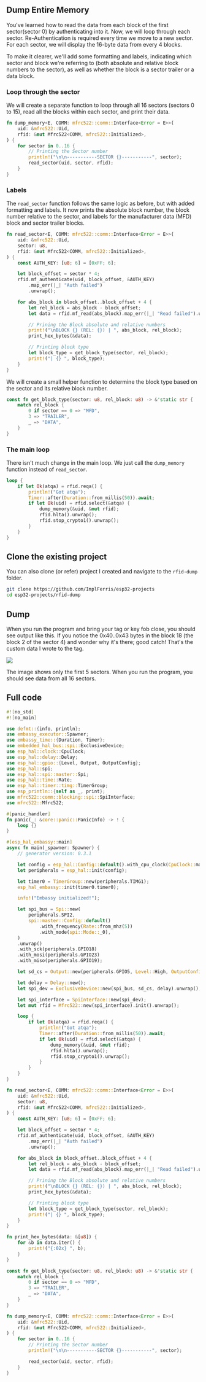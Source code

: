 ## Dump Entire Memory

You've learned how to read the data from each block of the first sector(sector 0) by authenticating into it. Now, we will loop through each sector. Re-Authentication is required every time we move to a new sector. For each sector, we will display the 16-byte data from every 4 blocks.

To make it clearer, we'll add some formatting and labels, indicating which sector and block we're referring to (both absolute and relative block numbers to the sector), as well as whether the block is a sector trailer or a data block.


### Loop through the sector

We will create a separate function to loop through all 16 sectors (sectors 0 to 15), read all the blocks within each sector, and print their data.
 
```rust
fn dump_memory<E, COMM: mfrc522::comm::Interface<Error = E>>(
    uid: &mfrc522::Uid,
    rfid: &mut Mfrc522<COMM, mfrc522::Initialized>,
) {
    for sector in 0..16 {
        // Printing the Sector number
        println!("\n\n-----------SECTOR {}-----------", sector);
        read_sector(uid, sector, rfid);
    }
}
```

### Labels

The `read_sector` function follows the same logic as before, but with added formatting and labels. It now prints the absolute block number, the block number relative to the sector, and labels for the manufacturer data (MFD) block and sector trailer blocks.

```rust
fn read_sector<E, COMM: mfrc522::comm::Interface<Error = E>>(
    uid: &mfrc522::Uid,
    sector: u8,
    rfid: &mut Mfrc522<COMM, mfrc522::Initialized>,
) {
    const AUTH_KEY: [u8; 6] = [0xFF; 6];

    let block_offset = sector * 4;
    rfid.mf_authenticate(uid, block_offset, &AUTH_KEY)
        .map_err(|_| "Auth failed")
        .unwrap();

    for abs_block in block_offset..block_offset + 4 {
        let rel_block = abs_block - block_offset;
        let data = rfid.mf_read(abs_block).map_err(|_| "Read failed").unwrap();

        // Prining the Block absolute and relative numbers
        print!("\nBLOCK {} (REL: {}) | ", abs_block, rel_block);
        print_hex_bytes(&data);

        // Printing block type
        let block_type = get_block_type(sector, rel_block);
        print!("| {} ", block_type);
    }
}
```

We will create a small helper function to determine the block type based on the sector and its relative block number.
```rust
const fn get_block_type(sector: u8, rel_block: u8) -> &'static str {
    match rel_block {
        0 if sector == 0 => "MFD",
        3 => "TRAILER",
        _ => "DATA",
    }
}
```

### The main loop 
There isn't much change in the main loop. We just call the `dump_memory` function instead of `read_sector`.

```rust
loop {
    if let Ok(atqa) = rfid.reqa() {
        println!("Got atqa");
        Timer::after(Duration::from_millis(50)).await;
        if let Ok(uid) = rfid.select(&atqa) {
            dump_memory(&uid, &mut rfid);
            rfid.hlta().unwrap();
            rfid.stop_crypto1().unwrap();
        }
    }
}
```


## Clone the existing project
You can also clone (or refer) project I created and navigate to the `rfid-dump` folder.

```sh
git clone https://github.com/ImplFerris/esp32-projects
cd esp32-projects/rfid-dump
```


## Dump
When you run the program and bring your tag or key fob close, you should see output like this. If you notice the 0x40..0x43 bytes in the block 18 (the block 2 of the sector 4) and wonder why it's there; good catch! That's the custom data I wrote to the tag.

<img style="display: block; margin: auto;" src="./images/rfid-dump.png"/>

The image shows only the first 5 sectors. When you run the program, you should see data from all 16 sectors.

## Full code
```rust
#![no_std]
#![no_main]

use defmt::{info, println};
use embassy_executor::Spawner;
use embassy_time::{Duration, Timer};
use embedded_hal_bus::spi::ExclusiveDevice;
use esp_hal::clock::CpuClock;
use esp_hal::delay::Delay;
use esp_hal::gpio::{Level, Output, OutputConfig};
use esp_hal::spi;
use esp_hal::spi::master::Spi;
use esp_hal::time::Rate;
use esp_hal::timer::timg::TimerGroup;
use esp_println::{self as _, print};
use mfrc522::comm::blocking::spi::SpiInterface;
use mfrc522::Mfrc522;

#[panic_handler]
fn panic(_: &core::panic::PanicInfo) -> ! {
    loop {}
}

#[esp_hal_embassy::main]
async fn main(_spawner: Spawner) {
    // generator version: 0.3.1

    let config = esp_hal::Config::default().with_cpu_clock(CpuClock::max());
    let peripherals = esp_hal::init(config);

    let timer0 = TimerGroup::new(peripherals.TIMG1);
    esp_hal_embassy::init(timer0.timer0);

    info!("Embassy initialized!");

    let spi_bus = Spi::new(
        peripherals.SPI2,
        spi::master::Config::default()
            .with_frequency(Rate::from_mhz(5))
            .with_mode(spi::Mode::_0),
    )
    .unwrap()
    .with_sck(peripherals.GPIO18)
    .with_mosi(peripherals.GPIO23)
    .with_miso(peripherals.GPIO19);

    let sd_cs = Output::new(peripherals.GPIO5, Level::High, OutputConfig::default());

    let delay = Delay::new();
    let spi_dev = ExclusiveDevice::new(spi_bus, sd_cs, delay).unwrap();

    let spi_interface = SpiInterface::new(spi_dev);
    let mut rfid = Mfrc522::new(spi_interface).init().unwrap();

    loop {
        if let Ok(atqa) = rfid.reqa() {
            println!("Got atqa");
            Timer::after(Duration::from_millis(50)).await;
            if let Ok(uid) = rfid.select(&atqa) {
                dump_memory(&uid, &mut rfid);
                rfid.hlta().unwrap();
                rfid.stop_crypto1().unwrap();
            }
        }
    }
}

fn read_sector<E, COMM: mfrc522::comm::Interface<Error = E>>(
    uid: &mfrc522::Uid,
    sector: u8,
    rfid: &mut Mfrc522<COMM, mfrc522::Initialized>,
) {
    const AUTH_KEY: [u8; 6] = [0xFF; 6];

    let block_offset = sector * 4;
    rfid.mf_authenticate(uid, block_offset, &AUTH_KEY)
        .map_err(|_| "Auth failed")
        .unwrap();

    for abs_block in block_offset..block_offset + 4 {
        let rel_block = abs_block - block_offset;
        let data = rfid.mf_read(abs_block).map_err(|_| "Read failed").unwrap();

        // Prining the Block absolute and relative numbers
        print!("\nBLOCK {} (REL: {}) | ", abs_block, rel_block);
        print_hex_bytes(&data);

        // Printing block type
        let block_type = get_block_type(sector, rel_block);
        print!("| {} ", block_type);
    }
}

fn print_hex_bytes(data: &[u8]) {
    for &b in data.iter() {
        print!("{:02x} ", b);
    }
}

const fn get_block_type(sector: u8, rel_block: u8) -> &'static str {
    match rel_block {
        0 if sector == 0 => "MFD",
        3 => "TRAILER",
        _ => "DATA",
    }
}

fn dump_memory<E, COMM: mfrc522::comm::Interface<Error = E>>(
    uid: &mfrc522::Uid,
    rfid: &mut Mfrc522<COMM, mfrc522::Initialized>,
) {
    for sector in 0..16 {
        // Printing the Sector number
        println!("\n\n-----------SECTOR {}-----------", sector);

        read_sector(uid, sector, rfid);
    }
}

```
